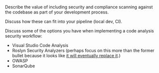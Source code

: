 Describe the value of including security and compliance scanning against the codebase as part of your development process.

Discuss how these can fit into your pipeline (local dev, CI).

Discuss some of the options you have when implementing a code analysis security workflow:

* Visual Studio Code Analysis
* Roslyn Security Analyzers (perhaps focus on this more than the former bullet because it looks like [it will eventually replace it](https://docs.microsoft.com/en-us/visualstudio/code-quality/roslyn-analyzers-overview?view=vs-2017#roslyn-analyzers-vs-static-code-analysis).)
* OWASP
* SonarQube
